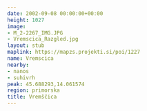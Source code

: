 ```yaml
---
date: 2002-09-08 00:00:00+00:00
height: 1027
image:
- M_2-2267_IMG.JPG
- Vremscica_Razgled.jpg
layout: stub
maplink: https://mapzs.projekti.si/poi/1227
name: Vremscica
nearby:
- nanos
- suhivrh
peak: 45.688293,14.061574
region: primorska
title: Vremščica
---
```

